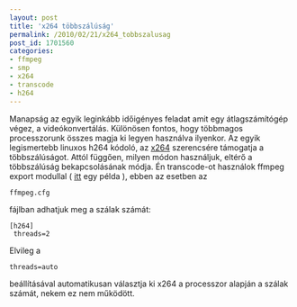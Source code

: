 ```yaml
---
layout: post
title: 'x264 többszálúság'
permalink: /2010/02/21/x264_tobbszalusag
post_id: 1701560
categories: 
- ffmpeg
- smp
- x264
- transcode
- h264
---
```


Manapság az egyik leginkább időigényes feladat amit egy átlagszámítógép végez, a videókonvertálás. Különösen fontos, hogy többmagos processzorunk összes magja ki legyen használva ilyenkor. Az egyik legismertebb linuxos h264 kódoló, az 
[x264](http://www.videolan.org/developers/x264.html) szerencsére támogatja a többszálúságot. 
Attól függően, milyen módon használjuk, eltérő a többszálúság bekapcsolásának módja. Én transcode-ot használok ffmpeg export modullal ( 
[itt](http://commandline.blog.hu/2010/02/15/mjpeg_konvertalasa) egy példa ), ebben az esetben az 
```
ffmpeg.cfg
```
 fájlban adhatjuk meg a szálak számát: 
```
[h264]
 threads=2
``` 
Elvileg a 
```
threads=auto
```
 beállításával automatikusan választja ki x264 a processzor alapján a szálak számát, nekem ez nem működött.  